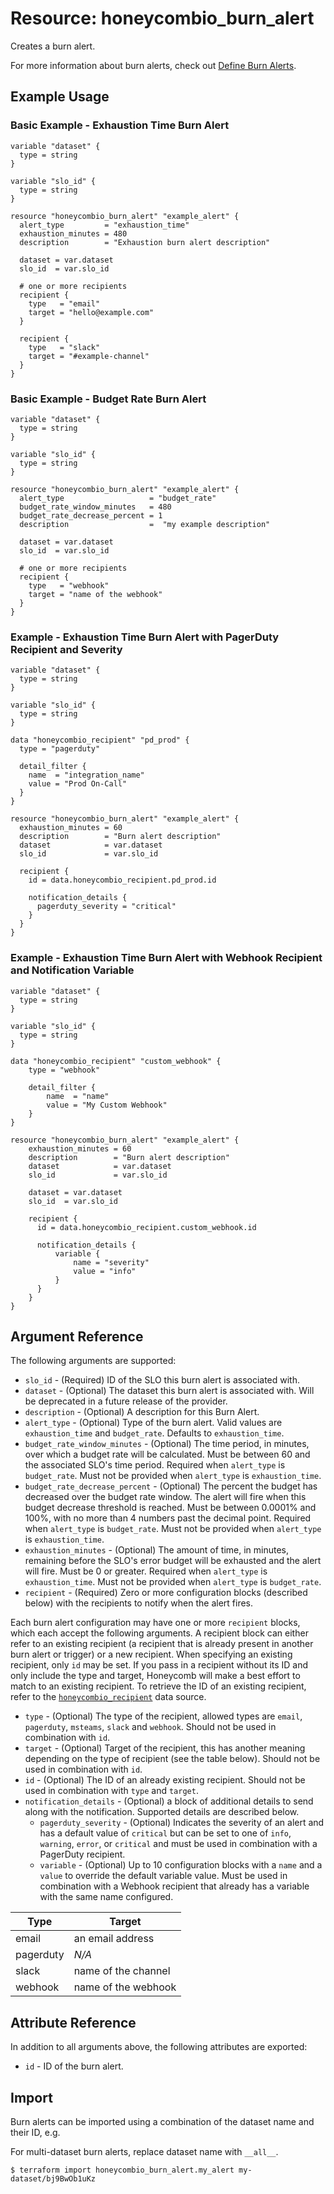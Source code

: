 # Resource: honeycombio_burn_alert

Creates a burn alert. 

For more information about burn alerts, 
check out [Define Burn Alerts](https://docs.honeycomb.io/working-with-your-data/slos/burn-alerts).

## Example Usage

### Basic Example - Exhaustion Time Burn Alert
```hcl
variable "dataset" {
  type = string
}

variable "slo_id" {
  type = string
}

resource "honeycombio_burn_alert" "example_alert" {
  alert_type         = "exhaustion_time"
  exhaustion_minutes = 480
  description        = "Exhaustion burn alert description"

  dataset = var.dataset
  slo_id  = var.slo_id

  # one or more recipients
  recipient {
    type   = "email"
    target = "hello@example.com"
  }

  recipient {
    type   = "slack"
    target = "#example-channel"
  }
}
```

### Basic Example - Budget Rate Burn Alert
```hcl
variable "dataset" {
  type = string
}

variable "slo_id" {
  type = string
}

resource "honeycombio_burn_alert" "example_alert" {
  alert_type                   = "budget_rate"
  budget_rate_window_minutes   = 480
  budget_rate_decrease_percent = 1
  description                  =  "my example description"

  dataset = var.dataset
  slo_id  = var.slo_id

  # one or more recipients
  recipient {
    type   = "webhook"
    target = "name of the webhook"
  }
}
```

### Example - Exhaustion Time Burn Alert with PagerDuty Recipient and Severity
```hcl
variable "dataset" {
  type = string
}

variable "slo_id" {
  type = string
}

data "honeycombio_recipient" "pd_prod" {
  type = "pagerduty"

  detail_filter {
    name  = "integration_name"
    value = "Prod On-Call"
  }
}

resource "honeycombio_burn_alert" "example_alert" {
  exhaustion_minutes = 60
  description        = "Burn alert description"
  dataset            = var.dataset
  slo_id             = var.slo_id

  recipient {
    id = data.honeycombio_recipient.pd_prod.id

    notification_details {
      pagerduty_severity = "critical"
    }
  }
}
```

### Example - Exhaustion Time Burn Alert with Webhook Recipient and Notification Variable
```hcl
variable "dataset" {
  type = string
}

variable "slo_id" {
  type = string
}

data "honeycombio_recipient" "custom_webhook" { 
    type = "webhook"

    detail_filter {
        name  = "name"
        value = "My Custom Webhook"
    }
}

resource "honeycombio_burn_alert" "example_alert" { 
    exhaustion_minutes = 60
    description        = "Burn alert description"
    dataset            = var.dataset
    slo_id             = var.slo_id

    dataset = var.dataset
    slo_id  = var.slo_id

    recipient {
      id = data.honeycombio_recipient.custom_webhook.id

      notification_details {
          variable {
              name = "severity"
              value = "info"
          }
      }
    }
}
```


## Argument Reference

The following arguments are supported:
* `slo_id` - (Required) ID of the SLO this burn alert is associated with.
* `dataset` - (Optional) The dataset this burn alert is associated with. Will be deprecated in a future release of the provider.
* `description` - (Optional) A description for this Burn Alert.
* `alert_type` - (Optional) Type of the burn alert. Valid values are `exhaustion_time` and `budget_rate`. 
   Defaults to `exhaustion_time`.
* `budget_rate_window_minutes` - (Optional) The time period, in minutes, over which a budget rate will be calculated. 
   Must be between 60 and the associated SLO's time period.
   Required when `alert_type` is `budget_rate`.
   Must not be provided when `alert_type` is `exhaustion_time`.
* `budget_rate_decrease_percent` - (Optional) The percent the budget has decreased over the budget rate window.
   The alert will fire when this budget decrease threshold is reached.
   Must be between 0.0001% and 100%, with no more than 4 numbers past the decimal point.
   Required when `alert_type` is `budget_rate`.
   Must not be provided when `alert_type` is `exhaustion_time`.
* `exhaustion_minutes` - (Optional) The amount of time, in minutes, remaining before the SLO's error budget will be exhausted and 
   the alert will fire.
   Must be 0 or greater.
   Required when `alert_type` is `exhaustion_time`.
   Must not be provided when `alert_type` is `budget_rate`.
* `recipient` - (Required) Zero or more configuration blocks (described below) with the recipients to notify when the alert fires.

Each burn alert configuration may have one or more `recipient` blocks, which each accept the following arguments. A recipient block can either refer to an existing recipient (a recipient that is already present in another burn alert or trigger) or a new recipient. When specifying an existing recipient, only `id` may be set. If you pass in a recipient without its ID and only include the type and target, Honeycomb will make a best effort to match to an existing recipient. To retrieve the ID of an existing recipient, refer to the [`honeycombio_recipient`](../data-sources/recipient.md) data source.

* `type` - (Optional) The type of the recipient, allowed types are `email`, `pagerduty`, `msteams`, `slack` and `webhook`. Should not be used in combination with `id`.
* `target` - (Optional) Target of the recipient, this has another meaning depending on the type of recipient (see the table below). Should not be used in combination with `id`.
* `id` - (Optional) The ID of an already existing recipient. Should not be used in combination with `type` and `target`.
* `notification_details` - (Optional) a block of additional details to send along with the notification. Supported details are described below.
  * `pagerduty_severity` - (Optional) Indicates the severity of an alert and has a default value of `critical` but can be set to one of `info`, `warning`, `error`, or `critical` and must be used in combination with a PagerDuty recipient.
  * `variable` - (Optional) Up to 10 configuration blocks with a `name` and a `value` to override the default variable value. Must be used in combination with a Webhook recipient that already has a variable with the same name configured.

| Type      | Target              |
|-----------|---------------------|
| email     | an email address    |
| pagerduty | _N/A_               |
| slack     | name of the channel |
| webhook   | name of the webhook |

## Attribute Reference

In addition to all arguments above, the following attributes are exported:

* `id` - ID of the burn alert.

## Import

Burn alerts can be imported using a combination of the dataset name and their ID, e.g.

For multi-dataset burn alerts, replace dataset name with `__all__`.

```
$ terraform import honeycombio_burn_alert.my_alert my-dataset/bj9BwOb1uKz
```

